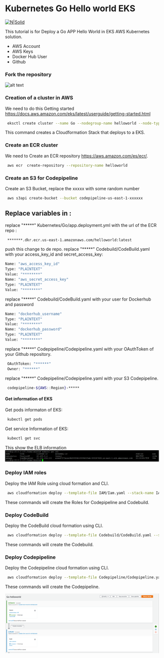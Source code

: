 # Kubernetes Go Hello world EKS

[![N|Solid](https://www.bluematador.com/hs-fs/hubfs/www/Icons/bluematador-aws-EKS.png?width=200&name=bluematador-aws-EKS.png)](https://aws.amazon.com/es/eks/)

This tutorial is for Deploy a Go APP Hello World in EKS AWS Kubernetes solution.
  - AWS Account
  - AWS Keys
  - Docker Hub User
  - Github

### Fork the repository
![alt text](https://docs.github.com/assets/images/help/repository/fork_button.jpg)
### Creation of a cluster in AWS 

We need to do this Getting started https://docs.aws.amazon.com/eks/latest/userguide/getting-started.html

```sh
 eksctl create cluster --name Go --nodegroup-name helloworld --node-type t3.medium --nodes 1 --nodes-min 1 --nodes-max 4 --zones us-east-1a,us-east-1b
```

This command creates a Cloudformation Stack that deploys to a EKS.


### Create an ECR cluster

We need to Create an ECR repository https://aws.amazon.com/es/ecr/.


```sh
 aws ecr  create-repository --repository-name helloworld
```
### Create an S3 for Codepipeline
Create an S3 Bucket, replace the xxxxx with some random number 

```sh
 aws s3api create-bucket --bucket codepipeline-us-east-1-xxxxxx
```
## Replace variables in :
replace "*****" Kubernetes/Go/app.deployment.yml with the url of the ECR repo :
```sh
 *******.dkr.ecr.us-east-1.amazonaws.com/helloworld:latest
```
push this change to de repo.
replace "*****" Codebuild/CodeBuild.yaml with your access_key_id and secret_access_key:
```sh
Name: "aws_access_key_id"
Type: "PLAINTEXT"
Value: "********"
Name: "aws_secret_access_key"
Type: "PLAINTEXT"
Value: "********"
```
replace "*****" Codebuild/CodeBuild.yaml with your user for Dockerhub and password
```sh
Name: "dockerhub_username"
Type: "PLAINTEXT"
Value: "********"
Name: "dockerhub_password"
Type: "PLAINTEXT"
Value: "********"
```
replace "*****" Codepipeline/Codepipeline.yaml with your 
OAuthToken of your Github repository.
```sh
 OAuthToken: "******"
 Owner: "******"
```
replace "*****" Codepipeline/Codepipeline.yaml with your 
S3 Codepipeline.
```sh
 codepipeline-${AWS::Region}-*****
```
#### Get information of EKS
Get pods informaton of  EKS:
```sh
 kubectl get pods
```
Get service Information of EKS:
```sh
 kubectl get svc
```
This show the ELB information
![alt text](https://github.com/danf22/EKS-Go-helloworld/blob/master/ELB.PNG)


### Deploy IAM roles
Deploy the IAM Role using cloud formation and CLI.

```sh
 aws cloudformation deploy --template-file IAM/Iam.yaml --stack-name IAM-Roles --capabilities CAPABILITY_NAMED_IAM
```
These commands will create the Roles for Codepipeline and Codebuild.
### Deploy CodeBuild 
Deploy the CodeBuild cloud formation using CLI.

```sh
 aws cloudformation deploy --template-file Codebuild/CodeBuild.yaml --stack-name Codebuild --capabilities CAPABILITY_NAMED_IAM
```
These commands will create the Codebuild.

### Deploy Codepipeline
Deploy the Codepipeline cloud formation using CLI.

```sh
 aws cloudformation deploy --template-file Codepipeline/Codepipeline.yaml --stack-name Codepipeline --capabilities CAPABILITY_NAMED_IAM
```
These commands will create the Codepipeline.

![alt text](https://github.com/danf22/EKS-Go-helloworld/blob/master/Codepipeline.PNG)


